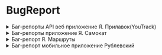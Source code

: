 # BugReport
<details>
<summary>Баг-репорты API веб приложение Я. Прилавок(YouTrack)</summary>
  
![imageup.ru](https://imageup.ru/img266/4581118/bag-report-api-ia-samokat.png)
![imageup.ru](https://imageup.ru/img104/4581123/bag-report-api-prilozhenie-ia-samokat.png)

</details>

<details>
<summary>Баг-репорты приложение Я. Самокат</summary>
  
![imageup.ru](https://imageup.ru/img199/4581163/bag-report-veb-prilozhenie-ia-samokat.png)
![imageup.ru](https://imageup.ru/img257/4581165/bag-report-prilozhenie-iandeks-samokat.png)
</details>

<details>
<summary>Баг-репорт Я. Маршруты</summary>

![imageup.ru](https://imageup.ru/img92/4581176/bag-report-iandeks-marshruty.jpg)
</details>

<details>
<summary>Баг-репорт мобильное приложение Рублевский</summary>

![imageup.ru](https://imageup.ru/img34/4581178/bag-reporty-mob-prilozhenie-rublevskii.jpg)
</details>

